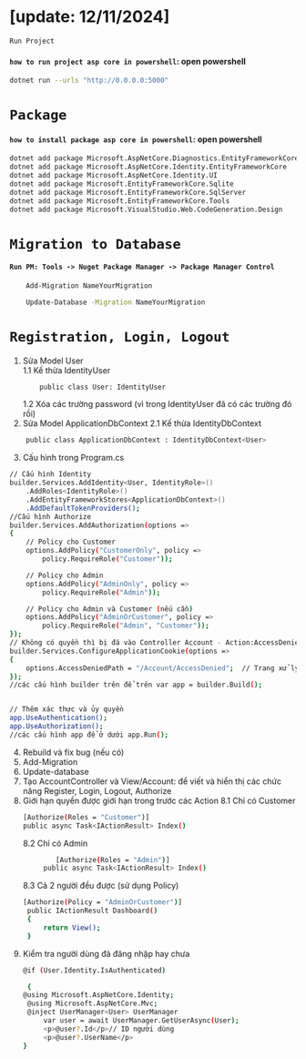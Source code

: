 #  [update: 12/11/2024]
`Run Project`
#### `how to run project asp core in powershell`: open powershell
```bash
dotnet run --urls "http://0.0.0.0:5000"
```
# `Package`
#### `how to install package asp core in powershell`: open powershell
```bash
dotnet add package Microsoft.AspNetCore.Diagnostics.EntityFrameworkCore
dotnet add package Microsoft.AspNetCore.Identity.EntityFrameworkCore
dotnet add package Microsoft.AspNetCore.Identity.UI
dotnet add package Microsoft.EntityFrameworkCore.Sqlite
dotnet add package Microsoft.EntityFrameworkCore.SqlServer
dotnet add package Microsoft.EntityFrameworkCore.Tools
dotnet add package Microsoft.VisualStudio.Web.CodeGeneration.Design
```
# `Migration to Database`
#### `Run PM: Tools -> Nuget Package Manager -> Package Manager Control`
```bash
    Add-Migration NameYourMigration
```
```bash
    Update-Database -Migration NameYourMigration
```
# `Registration, Login, Logout`
1. Sửa Model User  
	1.1 Kế thừa IdentityUser
   ```bash
       public class User: IdentityUser 
   ```
	1.2 Xóa các trường password (vì trong IdentityUser đã có các trường đó rồi)
2. Sửa Model ApplicationDbContext 
	2.1 Kế thừa IdentityDbContext
```bash
    public class ApplicationDbContext : IdentityDbContext<User>
```
3. Cấu hình trong Program.cs
```bash
// Cấu hình Identity
builder.Services.AddIdentity<User, IdentityRole>()
    .AddRoles<IdentityRole>()
    .AddEntityFrameworkStores<ApplicationDbContext>()
	.AddDefaultTokenProviders();
//Cấu hình Authorize
builder.Services.AddAuthorization(options =>
{
    // Policy cho Customer
    options.AddPolicy("CustomerOnly", policy =>
        policy.RequireRole("Customer"));

    // Policy cho Admin
    options.AddPolicy("AdminOnly", policy =>
        policy.RequireRole("Admin"));

    // Policy cho Admin và Customer (nếu cần)
    options.AddPolicy("AdminOrCustomer", policy =>
        policy.RequireRole("Admin", "Customer"));
});
// Không có quyền thì bị đá vào Controller Account - Action:AccessDenied
builder.Services.ConfigureApplicationCookie(options =>
{
	options.AccessDeniedPath = "/Account/AccessDenied";  // Trang xử lý khi bị từ chối quyền truy cập
});
//các cấu hình builder trên để trên var app = builder.Build();
```
```bash

// Thêm xác thực và ủy quyền
app.UseAuthentication();
app.UseAuthorization();
//các cấu hình app để ở dưới app.Run();
```
4. Rebuild và fix bug (nếu có)
5. Add-Migration
6. Update-database
7. Tạo AccountController và View/Account: để viết và hiển thị các chức năng Register, Login, Logout, Authorize
8. Giới hạn quyền được giới hạn trong trước các Action
	8.1 Chỉ có Customer
   ```bash
   [Authorize(Roles = "Customer")]
   public async Task<IActionResult> Index()
   ```
	8.2 Chỉ có Admin
   ```bash
           [Authorize(Roles = "Admin")]
        public async Task<IActionResult> Index()
   ```
	8.3 Cả 2 người đều được (sử dụng Policy)
   ```bash
   [Authorize(Policy = "AdminOrCustomer")]
	public IActionResult Dashboard()
	{
	    return View();
	}

   ```
9. Kiểm tra người dùng đã đăng nhập hay chưa
   ```bash
   @if (User.Identity.IsAuthenticated)

	{
   @using Microsoft.AspNetCore.Identity;
    @using Microsoft.AspNetCore.Mvc;
    @inject UserManager<User> UserManager
	    var user = await UserManager.GetUserAsync(User);
	    <p>@user?.Id</p>// ID người dùng
	    <p>@user?.UserName</p>
   }
   ```
   

